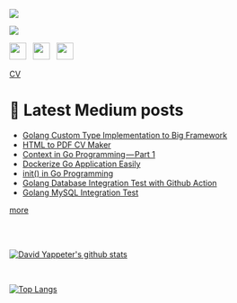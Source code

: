 <a href="https://github.com/egonelbre/gophers"><img src="https://raw.githubusercontent.com/egonelbre/gophers/master/.thumb/animation/gopher-dance-long.gif" ></a>

![](https://komarev.com/ghpvc/?username=david-yappeter)

<a href="https://stackoverflow.com/users/17488015/david-yappeter" rel="noopener noreferrer" target="_blank"><img src="https://cdn2.iconfinder.com/data/icons/social-icons-color/512/stackoverflow-512.png" height="30"></a> &nbsp;
<a href="https://www.linkedin.com/in/david-yappeter-969a531a9" rel="noopener noreferrer" target="_blank"><img src="https://cdn2.iconfinder.com/data/icons/social-media-2285/512/1_Linkedin_unofficial_colored_svg-512.png" height="30"></a> &nbsp;
<a href="https://david-yappeter.medium.com" rel="noopener noreferrer" target="_blank"><img src="https://cdn2.iconfinder.com/data/icons/social-media-2285/512/1_Medium_colored_svg-512.png" height="30"></a> &nbsp;

[CV](https://david-yappeter.github.io/CV/)

# 📕 <b> Latest Medium posts </b>
<!-- BLOG-POST-LIST:START -->
- [Golang Custom Type Implementation to Big Framework](https://david-yappeter.medium.com/golang-custom-type-implementation-to-big-framework-4b9240ae992e?source=rss-976c6cc56fa8------2)
- [HTML to PDF CV Maker](https://david-yappeter.medium.com/html-to-pdf-cv-maker-b1f424764fbb?source=rss-976c6cc56fa8------2)
- [Context in Go Programming — Part 1](https://david-yappeter.medium.com/context-in-go-programming-part-1-3a8d470617d0?source=rss-976c6cc56fa8------2)
- [Dockerize Go Application Easily](https://david-yappeter.medium.com/dockerize-go-application-easily-cf6776d5c05e?source=rss-976c6cc56fa8------2)
- [init&lpar;&rpar; in Go Programming](https://david-yappeter.medium.com/init-in-go-programming-31e2c2bc2371?source=rss-976c6cc56fa8------2)
- [Golang Database Integration Test with Github Action](https://david-yappeter.medium.com/golang-database-integration-test-with-github-action-8d215c3da550?source=rss-976c6cc56fa8------2)
- [Golang MySQL Integration Test](https://david-yappeter.medium.com/golang-mysql-integration-test-433a2b00dbfe?source=rss-976c6cc56fa8------2)
<!-- BLOG-POST-LIST:END -->
[more](https://david-yappeter.medium.com/)

<br />
<br />

[![David Yappeter's github stats](https://github-readme-stats.vercel.app/api?username=david-yappeter&show_icons=true&include_all_commits=true&theme=radical)](https://github.com/anuraghazra/github-readme-stats)

<br />

[![Top Langs](https://github-readme-stats.vercel.app/api/top-langs/?username=david-yappeter&show_icons=true&include_all_commits=true&theme=radical)](https://github.com/anuraghazra/github-readme-stats)
